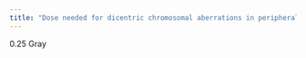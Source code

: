```yaml
---
title: "Dose needed for dicentric chromosomal aberrations in peripheral lymphocytes?"
---
```

0.25 Gray


